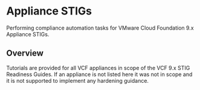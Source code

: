 # Appliance STIGs
Performing compliance automation tasks for VMware Cloud Foundation 9.x Appliance STIGs.

## Overview
Tutorials are provided for all VCF appliances in scope of the VCF 9.x STIG Readiness Guides. If an appliance is not listed here it was not in scope and it is not supported to implement any hardening guidance.